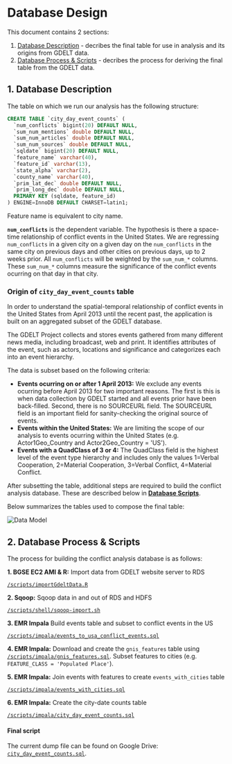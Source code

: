 # Database Design

This document contains 2 sections:

1. [Database Description](#1-database-description) - decribes the final table for use in analysis and its origins from GDELT data.
2. [Database Process & Scripts](#2-database-process--scripts) - decribes the process for deriving the final table from the GDELT data.

## 1. Database Description

The table on which we run our analysis has the following structure:

```sql
CREATE TABLE `city_day_event_counts` (
  `num_conflicts` bigint(20) DEFAULT NULL,
  `sum_num_mentions` double DEFAULT NULL,
  `sum_num_articles` double DEFAULT NULL,
  `sum_num_sources` double DEFAULT NULL,
  `sqldate` bigint(20) DEFAULT NULL,
  `feature_name` varchar(40),
  `feature_id` varchar(13),
  `state_alpha` varchar(2),
  `county_name` varchar(40),
  `prim_lat_dec` double DEFAULT NULL,
  `prim_long_dec` double DEFAULT NULL,
  PRIMARY KEY (sqldate, feature_id)
) ENGINE=InnoDB DEFAULT CHARSET=latin1;
```

Feature name is equivalent to city name.

**`num_conflicts`** is the dependent variable. The hypothesis is there a space-time relationship of conflict events in the United States. We are regressing `num_conflicts` in a given city on a given day on the `num_conflicts` in the same city on previous days and other cities on previous days, up to 2 weeks prior. All `num_conflicts` will be weighted by the `sum_num_*` columns. These `sum_num_*` columns measure the significance of the conflict events ocurring on that day in that city.

### Origin of `city_day_event_counts` table

In order to understand the spatial-temporal relationship of conflict events in the United States from April 2013 until the recent past, the application is built on an aggregated subset of the GDELT database.

The GDELT Project collects and stores events gathered from many different news media, including broadcast, web and print. It identifies attributes of the event, such as actors, locations and significance and categorizes each into an event hierarchy.

The data is subset based on the following criteria:

* **Events ocurring on or after 1 April 2013:** We exclude any events ocurring before April 2013 for two important reasons. The first is this is when data collection by GDELT started and all events prior have been back-filled. Second, there is no SOURCEURL field. The SOURCEURL field is an important field for sanity-checking the original source of events.
* **Events within the United States:** We are limiting the scope of our analysis to events ocurring within the United States (e.g. Actor1Geo_Country and Actor2Geo_Country = 'US').
* **Events with a QuadClass of 3 or 4:** The QuadClass field is the highest level of the event type hierarchy and includes only the values 1=Verbal Cooperation, 2=Material Cooperation, 3=Verbal Conflict, 4=Material Conflict.

After subsetting the table, additional steps are required to build the conflict analysis database. These are described below in **[Database Scripts](#database-scripts)**.

Below summarizes the tables used to compose the final table:

![Data Model](https://www.lucidchart.com/publicSegments/view/f1312882-b8a5-4132-915a-277929077c91/image.png)

## 2. Database Process & Scripts

The process for building the conflict analysis database is as follows:

**1. BGSE EC2 AMI & R:** Import data from GDELT website server to RDS

[`/scripts/importGdeltData.R`](/scripts/importGdeltData.R)

**2. Sqoop:** Sqoop data in and out of RDS and HDFS

[`/scripts/shell/sqoop-import.sh`](/scripts/shell/sqoop-import.sh)

**3. EMR Impala** Build events table and subset to conflict events in the US

[`/scripts/impala/events_to_usa_conflict_events.sql`](/scripts/impala/events_to_usa_conflict_events.sql)

**4. EMR Impala:** Download and create the `gnis_features` table using [`/scripts/impala/gnis_features.sql`](/scripts/sql/gnis_features.sql). Subset features to cities (e.g. `FEATURE_CLASS = 'Populated Place'`).

**5. EMR Impala:** Join events with features to create `events_with_cities` table

[`/scripts/impala/events_with_cities.sql`](/scripts/impala/events_with_cities.sql)

**6. EMR Impala:** Create the city-date counts table

[`/scripts/impala/city_day_event_counts.sql`](/scripts/sql/impala/city_day_event_counts.sql)


#### Final script

The current dump file can be found on Google Drive: [`city_day_event_counts.sql`](https://drive.google.com/a/barcelonagse.eu/file/d/0B39HWOgUiKJrV08xWVVmcUY0Snc/view?usp=sharing).

